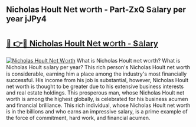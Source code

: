 ## Nicholas Hoult N𝚎t w𝚘rth - Part-ZxQ S𝚊lary per year jJPy4

# <h2><a href="http://gc34o7n.nevu.top/?p=Nicholas+Hoult">🔗 👉🔴 Nicholas Hoult N𝚎t w𝚘rth - S𝚊lary</a></h2>

[![Nicholas Hoult N𝚎t W𝚘rth](https://i.imgur.com/Oavwk0R.jpeg)](http://gc34o7n.nevu.top/?p=Nicholas+Hoult)
What is Nicholas Hoult n𝚎t w𝚘rth? What is Nicholas Hoult s𝚊lary per year?
This rich person's Nicholas Hoult net worth is considerable, earning him a place among the industry's most financially successful. His income from his job is substantial, however, Nicholas Hoult net worth is thought to be greater due to his extensive business interests and real estate holdings. This prosperous man, whose Nicholas Hoult net worth is among the highest globally, is celebrated for his business acumen and financial brilliance. This rich individual, whose Nicholas Hoult net worth is in the billions and who earns an impressive salary, is a prime example of the force of commitment, hard work, and financial acumen.
